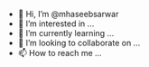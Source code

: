 - 👋 Hi, I’m @mhaseebsarwar
- 👀 I’m interested in ...
- 🌱 I’m currently learning ...
- 💞️ I’m looking to collaborate on ...
- 📫 How to reach me ...

<!---
mhaseebsarwar/mhaseebsarwar is a ✨ special ✨ repository because its `README.md` (this file) appears on your GitHub profile.
You can click the Preview link to take a look at your changes.
--->
